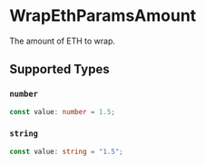 # WrapEthParamsAmount

The amount of ETH to wrap.


## Supported Types

### `number`

```typescript
const value: number = 1.5;
```

### `string`

```typescript
const value: string = "1.5";
```

